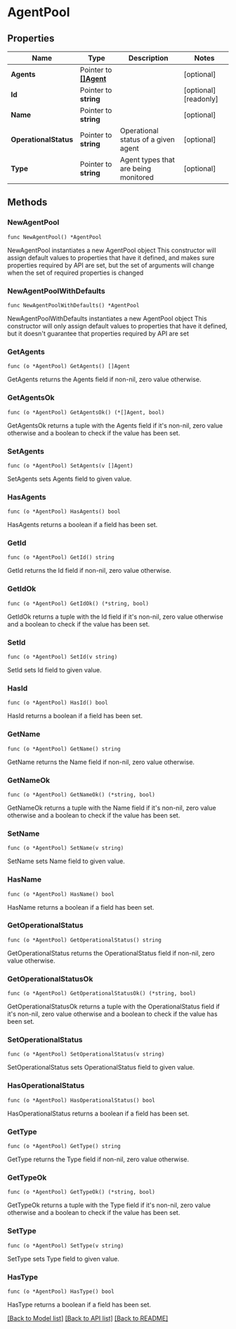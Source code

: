 # AgentPool

## Properties

Name | Type | Description | Notes
------------ | ------------- | ------------- | -------------
**Agents** | Pointer to [**[]Agent**](Agent.md) |  | [optional] 
**Id** | Pointer to **string** |  | [optional] [readonly] 
**Name** | Pointer to **string** |  | [optional] 
**OperationalStatus** | Pointer to **string** | Operational status of a given agent | [optional] 
**Type** | Pointer to **string** | Agent types that are being monitored | [optional] 

## Methods

### NewAgentPool

`func NewAgentPool() *AgentPool`

NewAgentPool instantiates a new AgentPool object
This constructor will assign default values to properties that have it defined,
and makes sure properties required by API are set, but the set of arguments
will change when the set of required properties is changed

### NewAgentPoolWithDefaults

`func NewAgentPoolWithDefaults() *AgentPool`

NewAgentPoolWithDefaults instantiates a new AgentPool object
This constructor will only assign default values to properties that have it defined,
but it doesn't guarantee that properties required by API are set

### GetAgents

`func (o *AgentPool) GetAgents() []Agent`

GetAgents returns the Agents field if non-nil, zero value otherwise.

### GetAgentsOk

`func (o *AgentPool) GetAgentsOk() (*[]Agent, bool)`

GetAgentsOk returns a tuple with the Agents field if it's non-nil, zero value otherwise
and a boolean to check if the value has been set.

### SetAgents

`func (o *AgentPool) SetAgents(v []Agent)`

SetAgents sets Agents field to given value.

### HasAgents

`func (o *AgentPool) HasAgents() bool`

HasAgents returns a boolean if a field has been set.

### GetId

`func (o *AgentPool) GetId() string`

GetId returns the Id field if non-nil, zero value otherwise.

### GetIdOk

`func (o *AgentPool) GetIdOk() (*string, bool)`

GetIdOk returns a tuple with the Id field if it's non-nil, zero value otherwise
and a boolean to check if the value has been set.

### SetId

`func (o *AgentPool) SetId(v string)`

SetId sets Id field to given value.

### HasId

`func (o *AgentPool) HasId() bool`

HasId returns a boolean if a field has been set.

### GetName

`func (o *AgentPool) GetName() string`

GetName returns the Name field if non-nil, zero value otherwise.

### GetNameOk

`func (o *AgentPool) GetNameOk() (*string, bool)`

GetNameOk returns a tuple with the Name field if it's non-nil, zero value otherwise
and a boolean to check if the value has been set.

### SetName

`func (o *AgentPool) SetName(v string)`

SetName sets Name field to given value.

### HasName

`func (o *AgentPool) HasName() bool`

HasName returns a boolean if a field has been set.

### GetOperationalStatus

`func (o *AgentPool) GetOperationalStatus() string`

GetOperationalStatus returns the OperationalStatus field if non-nil, zero value otherwise.

### GetOperationalStatusOk

`func (o *AgentPool) GetOperationalStatusOk() (*string, bool)`

GetOperationalStatusOk returns a tuple with the OperationalStatus field if it's non-nil, zero value otherwise
and a boolean to check if the value has been set.

### SetOperationalStatus

`func (o *AgentPool) SetOperationalStatus(v string)`

SetOperationalStatus sets OperationalStatus field to given value.

### HasOperationalStatus

`func (o *AgentPool) HasOperationalStatus() bool`

HasOperationalStatus returns a boolean if a field has been set.

### GetType

`func (o *AgentPool) GetType() string`

GetType returns the Type field if non-nil, zero value otherwise.

### GetTypeOk

`func (o *AgentPool) GetTypeOk() (*string, bool)`

GetTypeOk returns a tuple with the Type field if it's non-nil, zero value otherwise
and a boolean to check if the value has been set.

### SetType

`func (o *AgentPool) SetType(v string)`

SetType sets Type field to given value.

### HasType

`func (o *AgentPool) HasType() bool`

HasType returns a boolean if a field has been set.


[[Back to Model list]](../README.md#documentation-for-models) [[Back to API list]](../README.md#documentation-for-api-endpoints) [[Back to README]](../README.md)


